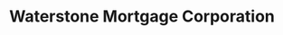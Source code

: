 ---
title: "Waterstone Mortgage Corporation"
url: /gilbert/waterstone-mortgage-corporation/
shop: Leiher
---